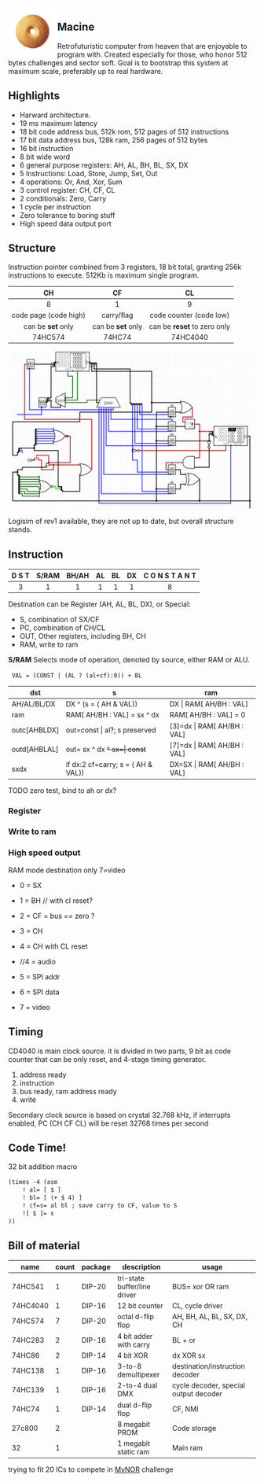 <img align="left" width="100" height="100"  src="docs/macine.png">

## Macine

Retrofuturistic computer from heaven that are enjoyable to program with. Created especially for those, who honor 512
bytes challenges and sector soft. Goal is to bootstrap this system at maximum scale, preferably up to real hardware.

## Highlights

* Harward architecture.
* 19 ms maximum latency
* 18 bit code address bus, 512k rom, 512 pages of 512 instructions
* 17 bit data address bus, 128k ram, 256 pages of 512 bytes
* 16 bit instruction
* 8 bit wide word
* 6 general purpose registers: AH, AL, BH, BL, SX, DX
* 5 Instructions: Load, Store, Jump, Set, Out
* 4 operations: Or, And, Xor, Sum
* 3 control register: CH, CF, CL
* 2 conditionals: Zero, Carry
* 1 cycle per instruction
* Zero tolerance to boring stuff
* High speed data output port

## Structure

Instruction pointer combined from 3 registers, 18 bit total, granting 256k instructions to execute. 
512Kb is maximum single program. 

|          CH           |         CF          |              CL               |
|:---------------------:|:-------------------:|:-----------------------------:|
|           8           |          1          |               9               |
| code page (code high) |     carry/flag      |    code counter (code low)    |
|  can be __set__ only  | can be __set__ only | can be __reset__ to zero only |
|        74HC574        |       74HC74        |           74HC4040            |

![scheme](logisim/rev1.png)

Logisim of rev1 available, they are not up to date, but overall structure stands.

## Instruction

|  D S T  | S/RAM | BH/AH |  AL   |  BL   |  DX  |  C O N S T A N T  |
|:-------:|:-----:|:-----:|:-----:|:-----:|:----:|:-----------------:|
|    3    |   1   |   1   |   1   |   1   |  1   |         8         |

Destination can be Register (AH, AL, BL, DX), or Special:

* S, combination of SX/CF
* PC, combination of CH/CL
* OUT, Other registers, including BH, CH
* RAM, write to ram

__S/RAM__ Selects mode of operation, denoted by source, either RAM or ALU.

`` VAL = (CONST | (AL ? (al+cf):0)) + BL``

| dst          | s                                  | ram                             |
|--------------|------------------------------------|---------------------------------|
| AH/AL/BL/DX  | DX ^ (s = ( AH & VAL))             | DX &#124; RAM[ AH/BH : VAL]     |
| ram          | RAM[ AH/BH : VAL] = sx ^ dx        | RAM[ AH/BH : VAL] = 0           |
| outc[AHBLDX] | out=const &#124; al?; s preserved  | [3]=dx &#124; RAM[ AH/BH : VAL] |
| outd[AHBLAL] | out= sx ^ dx ~~^ sx=&#124; const~~ | [7]=dx &#124; RAM[ AH/BH : VAL] |
| sxdx         | if dx:2 cf=carry; s = ( AH & VAL)) | DX=SX &#124; RAM[ AH/BH : VAL]  |

TODO zero test, bind to ah or dx?

### Register

### Write to ram

### High speed output

RAM mode destination only 7=video

* 0 = SX
* 1 = BH // with cl reset?
* 2 = CF = bus == zero ?
* 3 = CH
* 4 = CH with CL reset

* //4 = audio
* 5 = SPI addr
* 6 = SPI data
* 7 = video

## Timing

CD4040 is main clock source. it is divided in two parts, 9 bit as code counter 
that can be only reset, and 4-stage timing generator.
1. address ready
2. instruction
3. bus ready, ram address ready
4. write

Secondary clock source is based on crystal 32.768 kHz, if interrupts enabled, 
PC (CH CF CL) will be reset 32768 times per second

## Code Time!

32 bit addition macro

```
(times -4 (asm
    ! al= [ $ ]
    ! bl= [ (+ $ 4) ]
    ! cf=s= al bl ; save carry to CF, value to S
    ![ $ ]= s
))
```

## Bill of material

| name     | count | package | description                  | usage                                 |
|----------|-------|---------|------------------------------|---------------------------------------|
| 74HC541  | 1     | DIP-20  | tri-state buffer/line driver | BUS= xor OR ram                       |
| 74HC4040 | 1     | DIP-16  | 12 bit counter               | CL, cycle driver                      |
| 74HC574  | 7     | DIP-20  | octal d-flip flop            | AH, BH, AL, BL, SX, DX, CH            |
| 74HC283  | 2     | DIP-16  | 4 bit adder with carry       | BL + or                               |
| 74HC86   | 2     | DIP-14  | 4 bit XOR                    | dx XOR sx                             |
| 74HC138  | 1     | DIP-16  | 3-to-8 demultipexer          | destination/instruction decoder       |
| 74HC139  | 1     | DIP-16  | 2-to-4 dual DMX              | cycle decoder, special output decoder | 
| 74HC74   | 1     | DIP-14  | dual  d-flip flop            | CF, NMI                               |
| 27c800   | 2     |         | 8 megabit PROM               | Code storage                          |
| 32       | 1     |         | 1 megabit static ram         | Main ram                              |




trying to fit 20 ICs to compete in [MyNOR](http://mynor.org/) challenge 
